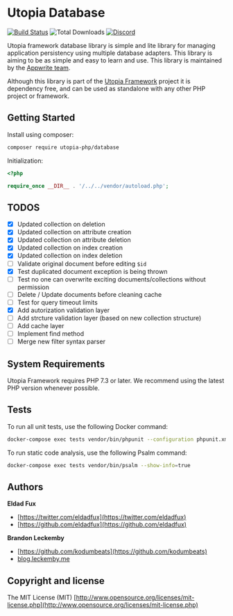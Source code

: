 # Utopia Database

[![Build Status](https://travis-ci.org/utopia-php/abuse.svg?branch=master)](https://travis-ci.com/utopia-php/database)
![Total Downloads](https://img.shields.io/packagist/dt/utopia-php/database.svg)
[![Discord](https://img.shields.io/discord/564160730845151244)](https://appwrite.io/discord)

Utopia framework database library is simple and lite library for managing application persistency using multiple database adapters. This library is aiming to be as simple and easy to learn and use. This library is maintained by the [Appwrite team](https://appwrite.io).

Although this library is part of the [Utopia Framework](https://github.com/utopia-php/framework) project it is dependency free, and can be used as standalone with any other PHP project or framework.

## Getting Started

Install using composer:
```bash
composer require utopia-php/database
```

Initialization:

```php
<?php

require_once __DIR__ . '/../../vendor/autoload.php';

```

## TODOS

- [x] Updated collection on deletion
- [x] Updated collection on attribute creation
- [x] Updated collection on attribute deletion
- [x] Updated collection on index creation
- [x] Updated collection on index deletion
- [ ] Validate original document before editing `$id`
- [x] Test duplicated document exception is being thrown
- [ ] Test no one can overwrite exciting documents/collections without permission
- [ ] Delete / Update documents before cleaning cache
- [ ] Test for query timeout limits
- [x] Add autorization validation layer
- [ ] Add strcture validation layer (based on new collection structure)
- [ ] Add cache layer
- [ ] Implement find method
- [ ] Merge new filter syntax parser

## System Requirements

Utopia Framework requires PHP 7.3 or later. We recommend using the latest PHP version whenever possible.

## Tests

To run all unit tests, use the following Docker command:

```bash
docker-compose exec tests vendor/bin/phpunit --configuration phpunit.xml tests
```

To run static code analysis, use the following Psalm command:

```bash
docker-compose exec tests vendor/bin/psalm --show-info=true
```
## Authors

**Eldad Fux**

+ [https://twitter.com/eldadfux](https://twitter.com/eldadfux)
+ [https://github.com/eldadfux](https://github.com/eldadfux)

**Brandon Leckemby**

+ [https://github.com/kodumbeats](https://github.com/kodumbeats)
+ [blog.leckemby.me](blog.leckemby.me)

## Copyright and license

The MIT License (MIT) [http://www.opensource.org/licenses/mit-license.php](http://www.opensource.org/licenses/mit-license.php)

